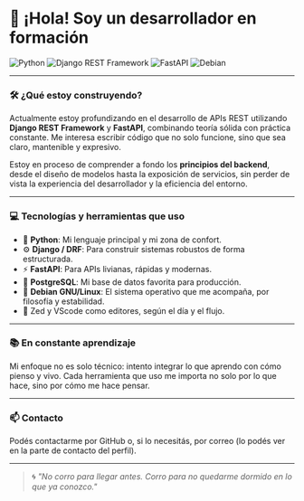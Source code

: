 # 👋 ¡Hola! Soy un desarrollador en formación

![Python](https://img.shields.io/badge/Python-3670A0?style=for-the-badge&logo=python&logoColor=ffdd54)
![Django REST Framework](https://img.shields.io/badge/Django%20REST-092E20?style=for-the-badge&logo=django&logoColor=white)
![FastAPI](https://img.shields.io/badge/FastAPI-005571?style=for-the-badge&logo=fastapi)
![Debian](https://img.shields.io/badge/Debian-A81D33?style=for-the-badge&logo=debian&logoColor=white)

---

### 🛠 ¿Qué estoy construyendo?

Actualmente estoy profundizando en el desarrollo de APIs REST utilizando **Django REST Framework** y **FastAPI**, combinando teoría sólida con práctica constante. Me interesa escribir código que no solo funcione, sino que sea claro, mantenible y expresivo.

Estoy en proceso de comprender a fondo los **principios del backend**, desde el diseño de modelos hasta la exposición de servicios, sin perder de vista la experiencia del desarrollador y la eficiencia del entorno.

---

### 💻 Tecnologías y herramientas que uso

- 🐍 **Python**: Mi lenguaje principal y mi zona de confort.
- ⚙️ **Django / DRF**: Para construir sistemas robustos de forma estructurada.
- ⚡ **FastAPI**: Para APIs livianas, rápidas y modernas.
- 🐘 **PostgreSQL**: Mi base de datos favorita para producción.
- 🐧 **Debian GNU/Linux**: El sistema operativo que me acompaña, por filosofía y estabilidad.
- 🧠 Zed y VScode como editores, según el día y el flujo.

---

### 📚 En constante aprendizaje

Mi enfoque no es solo técnico: intento integrar lo que aprendo con cómo pienso y vivo. Cada herramienta que uso me importa no solo por lo que hace, sino por cómo me hace pensar.

---


### 📫 Contacto

Podés contactarme por GitHub o, si lo necesitás, por correo (lo podés ver en la parte de contacto del perfil).

---

> 🌀 *"No corro para llegar antes. Corro para no quedarme dormido en lo que ya conozco."*

